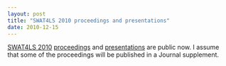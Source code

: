 ```yaml
---
layout: post
title: "SWAT4LS 2010 proceedings and presentations"
date: 2010-12-15
---
```


<a href="http://www.swat4ls.org/2010/index.php">SWAT4LS 2010</a> <a href="http://arxiv.org/find/grp_cs/1/rn:+SWAT4LS/0/1/0/all/0/1?per_page=100">proceedings</a> and <a href="http://precedings.nature.com/collections/SWAT4LS-2010">presentations</a> are public now. I assume that some of the proceedings will be published in a Journal supplement.
